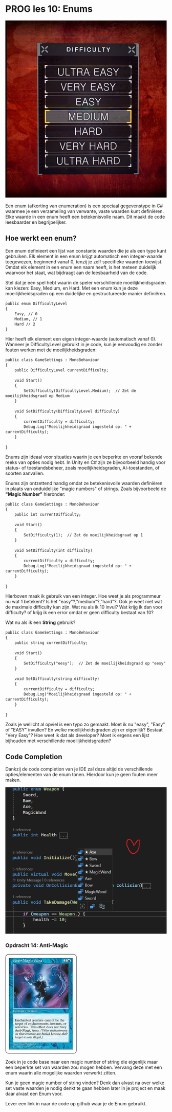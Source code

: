 # PROG les 10: Enums

![menu](../src/13_02_enum_menu.png)

Een enum (afkorting van enumeration) is een speciaal gegevenstype in C# waarmee je een verzameling van verwante, vaste waarden kunt definiëren. Elke waarde in een enum heeft een betekenisvolle naam. Dit maakt de code leesbaarder en begrijpelijker.

## Hoe werkt een enum?

Een enum definieert een lijst van constante waarden die je als een type kunt gebruiken. Elk element in een enum krijgt automatisch een integer-waarde toegewezen, beginnend vanaf 0, tenzij je zelf specifieke waarden toewijst. Omdat elk element in een enum een naam heeft, is het meteen duidelijk waarvoor het staat, wat bijdraagt aan de leesbaarheid van de code.

Stel dat je een spel hebt waarin de speler verschillende moeilijkheidsgraden kan kiezen: Easy, Medium, en Hard. Met een enum kun je deze moeilijkheidsgraden op een duidelijke en gestructureerde manier definiëren.

```
public enum DifficultyLevel
{
    Easy, // 0
    Medium, // 1
    Hard // 2
}
```

Hier heeft elk element een eigen integer-waarde (automatisch vanaf 0). Wanneer je DifficultyLevel gebruikt in je code, kun je eenvoudig en zonder fouten werken met de moeilijkheidsgraden:

```
public class GameSettings : MonoBehaviour
{
    public DifficultyLevel currentDifficulty;

    void Start()
    {
        SetDifficulty(DifficultyLevel.Medium);  // Zet de moeilijkheidsgraad op Medium
    }

    void SetDifficulty(DifficultyLevel difficulty)
    {
        currentDifficulty = difficulty;
        Debug.Log("Moeilijkheidsgraad ingesteld op: " + currentDifficulty);
    }

}
```

Enums zijn ideaal voor situaties waarin je een beperkte en vooraf bekende reeks van opties nodig hebt. In Unity en C# zijn ze bijvoorbeeld handig voor status- of toestandsbeheer, zoals moeilijkheidsgraden, AI-toestanden, of soorten aanvallen.

Enums zijn ontzettend handig omdat ze betekenisvolle waarden definiëren in plaats van onduidelijke "magic numbers" of strings.
Zoals bijvoorbeeld de **"Magic Number"** hieronder:

```
public class GameSettings : MonoBehaviour
{
    public int currentDifficulty;

    void Start()
    {
        SetDifficulty(1);  // Zet de moeilijkheidsgraad op 1
    }

    void SetDifficulty(int difficulty)
    {
        currentDifficulty = difficulty;
        Debug.Log("Moeilijkheidsgraad ingesteld op: " + currentDifficulty);
    }

}
```

Hierboven maak ik gebruik van een integer. Hoe weet je als programmeur nu wat 1 betekent? Is het "easy"?,"medium"?,"hard"?. Ook je weet niet wat de maximale difficulty kan zijn. Wat nu als ik 10 invul? Wat krijg ik dan voor difficulty? of krijg ik een error omdat er geen difficulty bestaat van 10?

Wat nu als ik een **String** gebruik?

```
public class GameSettings : MonoBehaviour
{
    public string currentDifficulty;

    void Start()
    {
        SetDifficulty("eesy");  // Zet de moeilijkheidsgraad op "eesy"
    }

    void SetDifficulty(string difficulty)
    {
        currentDifficulty = difficulty;
        Debug.Log("Moeilijkheidsgraad ingesteld op: " + currentDifficulty);
    }

}
```

Zoals je wellicht al opviel is een typo zo gemaakt. Moet ik nu "easy", "Easy" of "EASY" invullen? En welke moeilijkheidsgraden zijn er eigenlijk? Bestaat "Very Easy"? Hoe weet ik dat als developer? Moet ik ergens een lijst bijhouden met verschillende moeilijkheidsgraden?

## Code Completion

Dankzij de code completion van je IDE zal deze altijd de verschillende opties/elementen van de enum tonen. Hierdoor kun je geen fouten meer maken.

![autocomplete](../src/13_01_enum_autocomplete.png)

### Opdracht 14: Anti-Magic

![anti magic](../src/13_03_anti_magic.jpg)

Zoek in je code base naar een magic number of string die eigenlijk maar een beperkte set van waarden zou mogen hebben. Vervang deze met een enum waarin alle mogelijke waarden verwerkt zitten.

Kun je geen magic number of string vinden? Denk dan alvast na over welke set vaste waarden je nodig denkt te gaan hebben later in je project en maak daar alvast een Enum voor.

Lever een link in naar de code op github waar je de Enum gebruikt.

